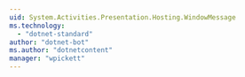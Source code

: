 ```yaml
---
uid: System.Activities.Presentation.Hosting.WindowMessage
ms.technology: 
  - "dotnet-standard"
author: "dotnet-bot"
ms.author: "dotnetcontent"
manager: "wpickett"
---
```

